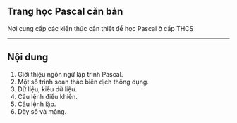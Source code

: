 ## Trang học Pascal căn bản

Nơi cung cấp các kiến thức cần thiết để học Pascal ở cấp THCS

----
## Nội dung
1. Giới thiệu ngôn ngữ lập trình Pascal.
2. Một số trình soạn thảo biên dịch thông dụng.
3. Dữ liệu, kiểu dữ liệu.
4. Câu lệnh điều khiển.
5. Câu lệnh lặp.
6. Dãy số và mảng.